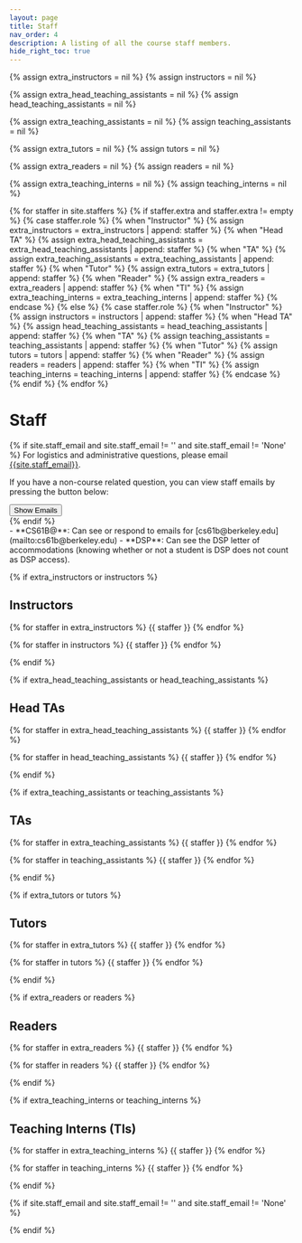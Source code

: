 ```yaml
---
layout: page
title: Staff
nav_order: 4
description: A listing of all the course staff members.
hide_right_toc: true
---
```


{% assign extra_instructors = nil %}
{% assign instructors = nil %}

{% assign extra_head_teaching_assistants = nil %}
{% assign head_teaching_assistants = nil %}

{% assign extra_teaching_assistants = nil %}
{% assign teaching_assistants = nil %}

{% assign extra_tutors = nil %}
{% assign tutors = nil %}

{% assign extra_readers = nil %}
{% assign readers = nil %}

{% assign extra_teaching_interns = nil %}
{% assign teaching_interns = nil %}

{% for staffer in site.staffers %}
  {% if staffer.extra and staffer.extra != empty %}
    {% case staffer.role %}
      {% when "Instructor" %}
        {% assign extra_instructors = extra_instructors | append: staffer %}
      {% when "Head TA" %}
        {% assign extra_head_teaching_assistants = extra_head_teaching_assistants | append: staffer %}
      {% when "TA" %}
        {% assign extra_teaching_assistants = extra_teaching_assistants | append: staffer %}
      {% when "Tutor" %}
        {% assign extra_tutors = extra_tutors | append: staffer %}
      {% when "Reader" %}
        {% assign extra_readers = extra_readers | append: staffer %}
      {% when "TI" %}
        {% assign extra_teaching_interns = extra_teaching_interns | append: staffer %}
    {% endcase %}
  {% else %}
    {% case staffer.role %}
      {% when "Instructor" %}
        {% assign instructors = instructors | append: staffer %}
      {% when "Head TA" %}
        {% assign head_teaching_assistants = head_teaching_assistants | append: staffer %}
      {% when "TA" %}
        {% assign teaching_assistants = teaching_assistants | append: staffer %}
      {% when "Tutor" %}
        {% assign tutors = tutors | append: staffer %}
      {% when "Reader" %}
        {% assign readers = readers | append: staffer %}
      {% when "TI" %}
        {% assign teaching_interns = teaching_interns | append: staffer %}
    {% endcase %}
  {% endif %}
{% endfor %}

# Staff
{% if site.staff_email and site.staff_email != '' and site.staff_email != 'None' %}
For logistics and administrative questions, please email <a href="mailto:{{site.staff_email}}">{{site.staff_email}}</a>.

If you have a non-course related question, you can view staff emails by pressing the button below:

<div id="staffButtonContainer">
  <button id="email-trigger" class="btn btn-outline-primary">Show Emails</button>
</div>
{% endif %}

<br>
- **CS61B@**: Can see or respond to emails for [cs61b@berkeley.edu](mailto:cs61b@berkeley.edu)
- **DSP**: Can see the DSP letter of accommodations (knowing whether or not a student is DSP does not count as DSP access).

{% if extra_instructors or instructors %}
## Instructors

<div class="role">
  {% for staffer in extra_instructors %}
    {{ staffer }}
  {% endfor %}

  {% for staffer in instructors %}
    {{ staffer }}
  {% endfor %}
</div>
{% endif %}


{% if extra_head_teaching_assistants or head_teaching_assistants %}
## Head TAs

<div class="role">
  {% for staffer in extra_head_teaching_assistants %}
    {{ staffer }}
  {% endfor %}

  {% for staffer in head_teaching_assistants %}
    {{ staffer }}
  {% endfor %}
</div>
{% endif %}

{% if extra_teaching_assistants or teaching_assistants %}
## TAs

<div class="role">
  {% for staffer in extra_teaching_assistants %}
    {{ staffer }}
  {% endfor %}

  {% for staffer in teaching_assistants %}
    {{ staffer }}
  {% endfor %}
</div>
{% endif %}

{% if extra_tutors or tutors %}
## Tutors

<div class="role">
  {% for staffer in extra_tutors %}
    {{ staffer }}
  {% endfor %}

  {% for staffer in tutors %}
    {{ staffer }}
  {% endfor %}
</div>
{% endif %}

{% if extra_readers or readers %}
## Readers

<div class="role">
  {% for staffer in extra_readers %}
    {{ staffer }}
  {% endfor %}

  {% for staffer in readers %}
    {{ staffer }}
  {% endfor %}
</div>
{% endif %}


{% if extra_teaching_interns or teaching_interns %}
## Teaching Interns (TIs)

<div class="role">
  {% for staffer in extra_teaching_interns %}
    {{ staffer }}
  {% endfor %}

  {% for staffer in teaching_interns %}
    {{ staffer }}
  {% endfor %}
</div>
{% endif %}

{% if site.staff_email and site.staff_email != '' and site.staff_email != 'None' %}
<script>
  var visible = false;
  document.addEventListener("DOMContentLoaded", function() {
    var button = document.getElementById("email-trigger");
    var emails = document.getElementsByClassName("staff-email");
    button.addEventListener("click", () => {
      if (visible) {
        button.innerHTML = "Show Emails"
      } else {
        button.innerHTML = "Hide Emails"
      }

      var i = 0;
      for (i; i < emails.length; i++) {
        if (visible) {
          emails[i].style.display = "";
        } else {
          emails[i].style.display = "inline";
        }
      }

      visible = !visible;
    })
  });
</script>
{% endif %}
